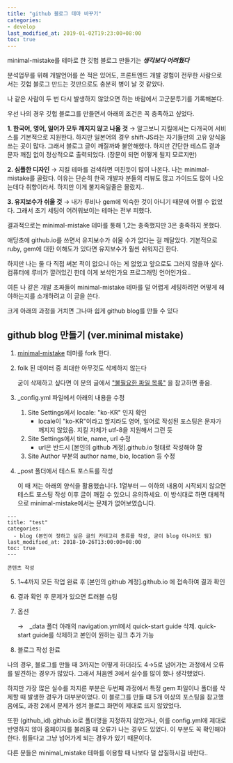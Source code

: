 ```yaml
---
title: "github 블로그 테마 바꾸기"
categories:
- develop
last_modified_at: 2019-01-02T19:23:00+08:00
toc: true
---
```


minimal-mistake를 테마로 한 깃헙 블로그 만들기는 ***생각보다 어려웠다*** 

분석업무를 위해 개발언어를 쓴 적은 있어도, 프론트엔드 개발 경험이 전무한 사람으로서는 깃헙 블로그 만드는 것만으로도 충분히 병이 날 것 같았다. 

나 같은 사람이 두 번 다시 발생하지 않았으면 하는 바람에서 고군분투기를 기록해본다.


우선 나의 경우 깃헙 블로그를 만들면서 아래의 조건은 꼭 충족하고 싶었다.

  **1. 한국어, 영어, 일어가 모두 깨지지 않고 나올 것**
  → 알고보니 지킬에서는 다개국어 서비스를 기본적으로 지원한다. 하지만 일본어의 경우 shift-JS라는 자기들만의 고유 양식을 쓰는 곳이 많다. 그래서 블로그 글이 깨질까봐 불안해했다. 하지만 간단한 테스트 결과 문자 깨짐 없이 정상적으로 출력되었다. (장문이 되면 어떻게 될지 모르지만) 

  **2. 심플한 디자인**
  → 지킬 테마를 검색하면 미친듯이 많이 나온다. 나는 minimal-mistake를 골랐다. 이유는 단순히 한국 개발자 분들의 리뷰도 많고 가이드도 많이 나오는데다 취향이라서. 하지만 이게 불지옥일줄은 몰랐지..

  **3. 유지보수가 쉬울 것** 
  → 내가 루비나 gem에 익숙한 것이 아니기 때문에 어쩔 수 없었다. 그래서 초기 세팅이 어려워보이는 테마는 전부 피했다.

결과적으로는 minimal-mistake 테마를 통해 1,2는 충족했지만 3은 충족하지 못했다.



애당초에 github.io를 쓰면서 유지보수가 쉬울 수가 없다는 걸 깨달았다. 기본적으로 ruby, gem에 대한 이해도가 있다면 유지보수가 훨씬 쉬워지긴 한다. 

하지만 나는 둘 다 직접 써본 적이 없으니 아는 게 없었고 앞으로도 그러지 않을까 싶다. 컴퓨터에 루비가 깔려있긴 한데 이게 보석인가요 프로그래밍 언어인가요.. 

여튼 나 같은 개발 초짜들이 minimal-mistake 테마를 덜 어렵게 세팅하려면 어떻게 해야하는지를 소개하려고 이 글을 쓴다.

크게 아래의 과정을 거치면 그나마 쉽게 github blog를 만들 수 있다 



## github blog 만들기 (ver.minimal mistake) ##


1. [minimal-mistake](https://github.com/mmistakes/minimal-mistakes) 테마를 fork 한다. 


2. folk 된 데이터 중 최대한 아무것도 삭제하지 않는다 

    굳이 삭제하고 싶다면 이 분의 글에서 ["불필요한 파일 목록"](https://imreplay.com/blogging/minimal-mistakes-%ED%85%8C%EB%A7%88%EB%A5%BC-%EC%9D%B4%EC%9A%A9%ED%95%B4-githubio-%EB%B8%94%EB%A1%9C%EA%B7%B8-%EA%B5%AC%EC%B6%95%ED%95%98%EA%B8%B0/) 을 참고하면 좋음. 


3. _config.yml 파일에서 아래의 내용을 수정

    1. Site Settings에서 locale: "ko-KR" 인지 확인
        - locale이 "ko-KR"이라고 할지라도 영어, 일어로 작성된 포스팅은 문자가 깨지지 않았음. 지킬 자체가 utf-8을 지원해서 그런 듯
    2. Site Settings에서 title, name, url 수정 
        - url은 반드시 [본인의 github 계정].github.io 형태로 작성해야 함
    3. Site Author 부분의 author name, bio, location 등 수정
    
    
4. _post 폴더에서 테스트 포스트를 작성

    이 때 저는 아래의 양식을 활용했습니다. 1열부터 — 이하의 내용이 시작되지 않으면 테스트 포스팅 작성 이후 글이 깨질 수 있으니 유의하세요. 이 방식대로 하면 대체적으로 minimal-mistake에서는 문제가 없어보였습니다. 
 

````
---
title: "test"
categories:
  - blog (본인이 정하고 싶은 글의 카테고리 종류를 작성, 굳이 blog 아니어도 됨)
last_modified_at: 2018-10-26T13:00:00+08:00
toc: true
---

콘텐츠 작성
````


5. 1~4까지 모든 작업 완료 후 [본인의 github 계정].github.io 에 접속하여 결과 확인 


6. 결과 확인 후 문제가 있으면 트러블 슈팅 


7. 옵션 

    →　_data 폴더 아래의 navigation.yml에서 quick-start guide 삭제. quick-start guide를 삭제하고 본인이 원하는 링크 추가 가능


8. 블로그 작성 완료



나의 경우, 블로그를 만들 때 3까지는 어떻게 하더라도 4→5로 넘어가는 과정에서 오류를 발견하는 경우가 많았다. 그래서 처음엔 3에서 실수를 많이 했나 생각했었다.


하지만 가장 많은 실수를 저지른 부분은 두번째 과정에서 특정 gem 파일이나 폴더를 삭제할 때 발생한 경우가 대부분이었다. 
이 블로그를 만들 떄 5개 이상의 포스팅을 참고했음에도, 과정 2에서 문제가 생겨 블로그 화면이 제대로 뜨지 않았었다. 

또한 (github_id).github.io로 폴더명을 지정하지 않았거나, 이를 config.yml에 제대로 반영하지 않아 홈페이지를 불러올 때 오류가 나는 경우도 있었다. 
이 부분도 꼭 확인해야한다. 힘들다고 그냥 넘어가게 되는 경우가 있기 때문이다.


다른 분들은 minimal_mistake 테마를 이용할 때 나보다 덜 삽질하시길 바란다..
